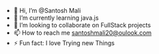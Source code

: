 - 👋 Hi, I’m @Santosh Mali
- 🌱 I’m currently learning
   java.js
- 💞️ I’m looking to collaborate on FullStack projects
- 📫 How to reach me santoshmali20@oulook.com
- ⚡ Fun fact: I love Trying new Things

<!---
sanma1212/sanma1212 is a ✨ special ✨ repository because its `README.md` (this file) appears on your GitHub profile.
You can click the Preview link to take a look at your changes.
--->
